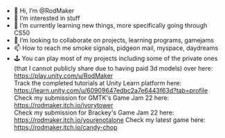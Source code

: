 - 👋 Hi, I’m @RodMaker
- 👀 I’m interested in stuff
- 🌱 I’m currently learning new things, more specifically going through CS50
- 💞️ I’m looking to collaborate on projects, learning programs, gamejams
- 📫 How to reach me smoke signals, pidgeon mail, myspace, daydreams
- &#128377; You can play most of my projects including some of the private ones (that I cannot publicly share due to having paid 3d models) over here: https://play.unity.com/u/RodMaker  
Track the completed tutorials at Unity Learn platform here: https://learn.unity.com/u/60909647edbc2a7e6443f63d?tab=profile  
Check my submission for GMTK's Game Jam 22 here: https://rodmaker.itch.io/ivorytower   
Check my submission for Brackey's Game Jam 22 here: https://rodmaker.itch.io/yourenotalone
Check my latest game here: https://rodmaker.itch.io/candy-chop



<!---
RodMaker/RodMaker is a ✨ special ✨ repository because its `README.md` (this file) appears on your GitHub profile.
You can click the Preview link to take a look at your changes.
--->
